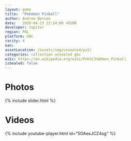 ```yaml
---
layout: game
title:  "Pokémon Pinball"
author: Andrew Benson
date:   2020-04-23 22:24:00 +0100
developer: Jupiter
region: PAL
platform: GBC
rarity: 4
ean: 
assetLocation: /assets/img/unsealed/ps2/
categories: collection unsealed gbc
wiki: https://en.wikipedia.org/wiki/Pok%C3%A9mon_Pinball
isSealed: false
---
```


# Photos

{% include slider.html %}

# Videos
{% include youtube-player.html id="5OAexJCZ4sg" %}
